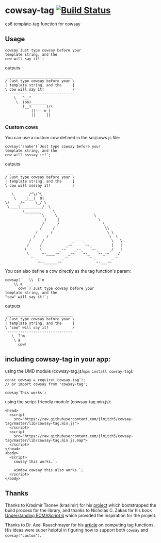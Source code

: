 # cowsay-tag [![Build Status](https://travis-ci.org/jlmitch5/cowsay-tag.svg?branch=master)](https://travis-ci.org/jlmitch5/cowsay-tag)

es6 template-tag function for cowsay

## Usage

```
cowsay`Just type cowsay before your
template string, and the
cow will say it!`;
```

outputs

```
 ______________________________
/ Just type cowsay before your \
| template string, and the     |
\ cow will say it!             /
 ------------------------------
    \   ^__^
     \  (oo)_______
        (__)       )/\
            ||----w |
            ||     ||
```

### Custom cows

You can use a custom cow defined in the src/cows.js file:

```
cowsay('snake')`Just type cowsay before your
template string, and the
cow will ssssay it!`;
```

outputs

```
 ______________________________
/ Just type cowsay before your \
| template string, and the     |
\ cow will ssssay it!          /
 ------------------------------
   \       /^\/^\
    \    _|__|  O|
\/     /~     \_/ \
 \____|__________/  \
        \_______      \
                `\     \                 \
                  |     |                  \
                 /      /                    \
                /     /                       \\
              /      /                         \ \
             /     /                            \  \
           /     /             _----_            \   \
          /     /           _-~      ~-_         |   |
         (      (        _-~    _--_    ~-_     _/   |
          \      ~-____-~    _-~    ~-_    ~-_-~    /
            ~-_           _-~          ~-_       _-~
               ~--______-~                ~-___-~

```

You can also define a cow directly as the tag function's param:

```
cowsay(`   \\  I'm
    \\ a
      cow!`)`Just type cowsay before your
template string, and the
"cow" will say it!`;
```

outputs

```
 ______________________________
/ Just type cowsay before your \
| template string, and the     |
\ "cow" will say it!           /
 ------------------------------
   \  I'm
    \ a
      cow!
```

## including cowsay-tag in your app:

using the UMD module (cowsay-tag.js/`npm install cowsay-tag`):

```
const cowsay = require('cowsay-tag');
// or import cowsay from 'cowsay-tag';

cowsay`This works`;
```

using the script-friendly module (cowsay-tag.min.js):

```
<head>
  <script
    src="https://raw.githubusercontent.com/jlmitch5/cowsay-tag/master/lib/cowsay-tag.min.js">
  </script>
  <script
    src="https://raw.githubusercontent.com/jlmitch5/cowsay-tag/master/lib/cowsay-tag.min.js.map">
  </script>
</head>
<body>
  <script>
    cowsay`this works.`;

    window.cowsay`this also works.`;
  </script>
</body>
```

## Thanks

Thanks to Krasimir Tsonev (krasimir) for his [project](https://github.com/krasimir/webpack-library-starter) which bootstrapped the build process for the library, and thanks to
Nicholas C. Zakas for his book [Understanding ECMAScript 6](https://www.nostarch.com/ecmascript6) which provided the inspiration for the project.

Thanks to Dr. Axel Rauschmayer for his [article](http://www.2ality.com/2016/11/computing-tag-functions.html) on computing tag functions.  His ideas were super helpful in figuring how to support both `cowsay` and `cowsay("custom")`.
